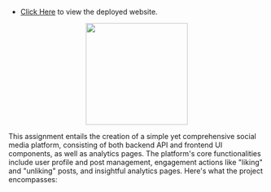 * [Click Here](https://86agency.vercel.app/) to view the deployed website.
 <p align="center"><img  width="200" src="blob:https://imgur.com/30bb6a61-f95d-4529-872f-47e64b34c280"/img> </p>
<p>

<p>
This assignment entails the creation of a simple yet comprehensive social media platform, consisting of both backend API and frontend UI components, as well as analytics pages. The platform's core functionalities include user profile and post management, engagement actions like "liking" and "unliking" posts, and insightful analytics pages. Here's what the project encompasses:
</p>
